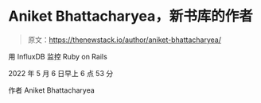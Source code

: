 # Aniket Bhattacharyea，新书库的作者

> 原文：<https://thenewstack.io/author/aniket-bhattacharyea/>

用 InfluxDB 监控 Ruby on Rails

2022 年 5 月 6 日早上 6 点 53 分

作者 Aniket Bhattacharyea
